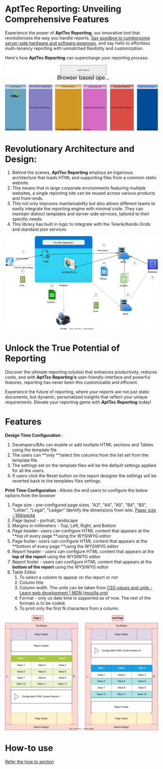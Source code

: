 # AptTec Reporting: Unveiling Comprehensive Features

Experience the power of **AptTec Reporting**, our innovative tool that revolutionizes the way you handle reports. [Say goodbye to cumbersome server-side hardware and software expenses,](ServersideReportingIssues.md) and say hello to effortless multi-tenancy reporting with unmatched flexibility and customization.

Here's how **AptTec Reporting** can supercharge your reporting process:

![Alt text](/diagrams/features.drawio.svg?raw=true&sanitize=true "Features")

# Revolutionary Architecture and Design:

1. Behind the scenes, **AptTec Reporting** employs an ingenious architecture that loads HTML and supporting files from a common static website.
2. This means that in large corporate environments featuring multiple websites, a single reporting site can be reused across various products and front-ends.
3. This not only improves maintainability but also allows different teams to easily integrate the reporting engine with minimal code. They can maintain distinct templates and server-side services, tailored to their specific needs.
4. This library has built in logic to integrate with the Telerik/Kendo Grids and standard json services

![Alt text](/diagrams/ClientReportingFlow.drawio.svg?raw=true&sanitize=true "Solution")

# Unlock the True Potential of Reporting

Discover the ultimate reporting solution that enhances productivity, reduces costs, and with **AptTec Reporting's** user-friendly interface and powerful features, reporting has never been this customizable and efficient.

Experience the future of reporting, where your reports are not just static documents, but dynamic, personalized insights that reflect your unique requirements. Elevate your reporting game with **AptTec Reporting** today!

# Features

**Design Time Configuration** :

1. Developers/BAs can enable or add multiple HTML sections and Tables using the template file
2. The users can **only **select the columns from the list set from the template file.
3. The settings set on the template files will be the default settings applied for all the users.
4. If users click the Reset button on the report designer the settings will be reverted back to the templates files settings.

**Print Time Configuration** : Allows the end users to configure the below options from the browser

1. Page size - pre-configured page sizes. "A3", "A4", "A5", "B4", "B5", "Letter", "Legal", "Ledger"
   Identify the dimensions from wiki. [Paper size - Wikipedia](https://en.wikipedia.org/wiki/Paper_size)
2. Page layout - portrait, landscape
3. Margins in millimeters - Top, Left, Right, and Bottom
4. Page header- users can configure HTML content that appears at the **top of every page **using the WYSIWYG editor
5. Page footer- users can configure HTML content that appears at the **bottom of every page **using the WYSIWYG editor
6. Report header - users can configure HTML content that appears at the **top of the report** using the WYSIWYG editor
7. Report footer - users can configure HTML content that appears at the **bottom of the report** using the WYSIWYG editor
8. Table Editor
   1. To select a column to appear on the report or not
   2. Column title
   3. Column width. The units can be taken from [CSS values and units - Learn web development | MDN (mozilla.org)](https://developer.mozilla.org/en-US/docs/Learn/CSS/Building_blocks/Values_and_units)
   4. Format - only us date time is supported as of now. The rest of the formats is to be coded.
   5. To print only the first N characters from a column.

![Alt text](/diagrams/PageLayout.drawio.svg?raw=true&sanitize=true "Print time configurations")

# How-to use

[Refer the how to section](HowTo.md "How to integrate")
